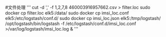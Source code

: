
#文件处理
'''
cut -d ',' -f 1,2,7,8 460003916957662.csv > filter.loc
sudo docker cp filter.loc elk5:/data/
sudo docker cp imsi_loc.conf elk5:/etc/logstash/conf.d/
sudo docker cp imsi_loc.json elk5:/tmp/logstash/
/opt/logstash/bin/logstash -f /etc/logstash/conf.d/imsi_loc.conf >/var/log/logstash/imsi_loc.log &
'''
